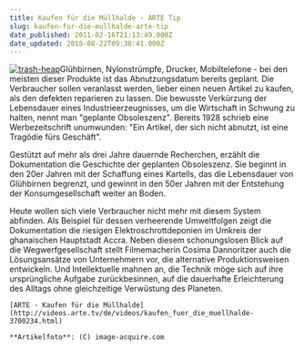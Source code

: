 ```yaml
---
title: Kaufen für die Müllhalde - ARTE Tip
slug: kaufen-fur-die-mullhalde-arte-tip
date_published: 2011-02-16T21:13:49.000Z
date_updated: 2018-08-22T09:38:41.000Z
---
```


[![trash-heap](//picdump.thafaker.de/2011/02/trash-heap-150x150.jpg)](http://picdump.thafaker.de/2011/02/trash-heap.jpg)Glühbirnen, Nylonstrümpfe, Drucker, Mobiltelefone - bei den meisten dieser Produkte ist das Abnutzungsdatum bereits geplant. Die Verbraucher sollen veranlasst werden, lieber einen neuen Artikel zu kaufen, als den defekten reparieren zu lassen. Die bewusste Verkürzung der Lebensdauer eines Industrieerzeugnisses, um die Wirtschaft in Schwung zu halten, nennt man "geplante Obsoleszenz". Bereits 1928 schrieb eine Werbezeitschrift unumwunden: "Ein Artikel, der sich nicht abnutzt, ist eine Tragödie fürs Geschäft".

Gestützt auf mehr als drei Jahre dauernde Recherchen, erzählt die Dokumentation die Geschichte der geplanten Obsoleszenz. Sie beginnt in den 20er Jahren mit der Schaffung eines Kartells, das die Lebensdauer von Glühbirnen begrenzt, und gewinnt in den 50er Jahren mit der Entstehung der Konsumgesellschaft weiter an Boden.

Heute wollen sich viele Verbraucher nicht mehr mit diesem System abfinden. Als Beispiel für dessen verheerende Umweltfolgen zeigt die Dokumentation die riesigen Elektroschrottdeponien im Umkreis der ghanaischen Hauptstadt Accra. Neben diesem schonungslosen Blick auf die Wegwerfgesellschaft stellt Filmemacherin Cosima Dannoritzer auch die Lösungsansätze von Unternehmern vor, die alternative Produktionsweisen entwickeln. Und Intellektuelle mahnen an, die Technik möge sich auf ihre ursprüngliche Aufgabe zurückbesinnen, auf die dauerhafte Erleichterung des Alltags ohne gleichzeitige Verwüstung des Planeten.

`[ARTE - Kaufen für die Müllhalde](http://videos.arte.tv/de/videos/kaufen_fuer_die_muellhalde-3700234.html)`

`**Artikelfoto**: (C) image-acquire.com`
